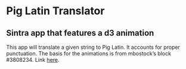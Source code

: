 # Pig Latin Translator
## Sintra app that features a d3 animation

This app will translate a given string to Pig Latin. It accounts for proper punctuation.
The basis for the animations is from mbostock’s block #3808234. Link [here](http://bl.ocks.org/mbostock/3808234). 
